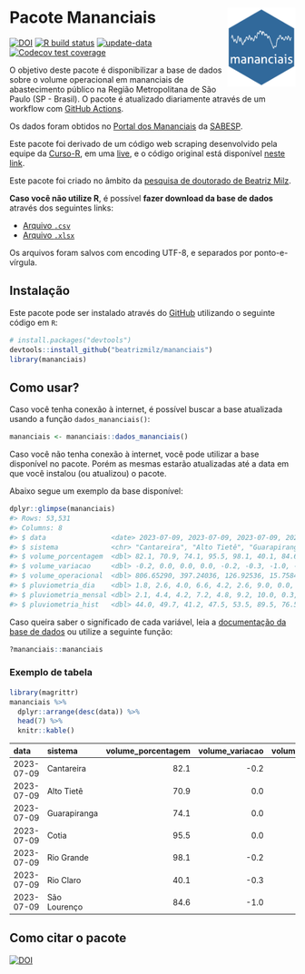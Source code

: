 
<!-- README.md is generated from README.Rmd. Please edit that file -->

# Pacote Mananciais <img src="man/figures/hexlogo.png" align="right" width = "120px"/>

<!-- badges: start -->

[![DOI](https://zenodo.org/badge/DOI/10.5281/zenodo.4733056.svg)](https://doi.org/10.5281/zenodo.4733056)
[![R build
status](https://github.com/beatrizmilz/mananciais/workflows/R-CMD-check/badge.svg)](https://github.com/beatrizmilz/mananciais/actions)
[![update-data](https://github.com/beatrizmilz/mananciais/actions/workflows/2-update_data.yaml/badge.svg)](https://github.com/beatrizmilz/mananciais/actions/workflows/2-update_data.yaml)
[![Codecov test
coverage](https://codecov.io/gh/beatrizmilz/mananciais/branch/master/graph/badge.svg)](https://codecov.io/gh/beatrizmilz/mananciais?branch=master)
<!-- badges: end -->

O objetivo deste pacote é disponibilizar a base de dados sobre o volume
operacional em mananciais de abastecimento público na Região
Metropolitana de São Paulo (SP - Brasil). O pacote é atualizado
diariamente através de um workflow com [GitHub
Actions](https://github.com/beatrizmilz/mananciais/actions).

Os dados foram obtidos no [Portal dos
Mananciais](http://mananciais.sabesp.com.br/Situacao) da
[SABESP](http://site.sabesp.com.br/site/Default.aspx).

Este pacote foi derivado de um código web scraping desenvolvido pela
equipe da [Curso-R](https://www.curso-r.com/), em uma
[live](https://youtu.be/jvZIxrMmOcQ), e o código original está
disponível [neste
link](https://github.com/curso-r/lives/blob/master/drafts/20200730_scraper_sabesp.R).

Este pacote foi criado no âmbito da [pesquisa de doutorado de Beatriz
Milz](https://beatrizmilz.github.io/tese/).

**Caso você não utilize R**, é possível **fazer download da base de
dados** através dos seguintes links:

- [Arquivo
  `.csv`](https://github.com/beatrizmilz/mananciais/raw/master/inst/extdata/mananciais.csv)
- [Arquivo
  `.xlsx`](https://github.com/beatrizmilz/mananciais/blob/master/inst/extdata/mananciais.xlsx?raw=true)

Os arquivos foram salvos com encoding UTF-8, e separados por
ponto-e-vírgula.

## Instalação

Este pacote pode ser instalado através do [GitHub](https://github.com/)
utilizando o seguinte código em `R`:

``` r
# install.packages("devtools")
devtools::install_github("beatrizmilz/mananciais")
library(mananciais)
```

## Como usar?

Caso você tenha conexão à internet, é possível buscar a base atualizada
usando a função `dados_mananciais()`:

``` r
mananciais <- mananciais::dados_mananciais() 
```

Caso você não tenha conexão à internet, você pode utilizar a base
disponível no pacote. Porém as mesmas estarão atualizadas até a data em
que você instalou (ou atualizou) o pacote.

Abaixo segue um exemplo da base disponível:

``` r
dplyr::glimpse(mananciais)
#> Rows: 53,531
#> Columns: 8
#> $ data                <date> 2023-07-09, 2023-07-09, 2023-07-09, 2023-07-09, 2…
#> $ sistema             <chr> "Cantareira", "Alto Tietê", "Guarapiranga", "Cotia…
#> $ volume_porcentagem  <dbl> 82.1, 70.9, 74.1, 95.5, 98.1, 40.1, 84.6, 82.3, 70…
#> $ volume_variacao     <dbl> -0.2, 0.0, 0.0, 0.0, -0.2, -0.3, -1.0, -0.1, -0.2,…
#> $ volume_operacional  <dbl> 806.65290, 397.24036, 126.92536, 15.75849, 110.095…
#> $ pluviometria_dia    <dbl> 1.8, 2.6, 4.0, 6.6, 4.2, 2.6, 9.0, 0.0, 0.1, 0.0, …
#> $ pluviometria_mensal <dbl> 2.1, 4.4, 4.2, 7.2, 4.8, 9.2, 10.0, 0.3, 1.8, 0.2,…
#> $ pluviometria_hist   <dbl> 44.0, 49.7, 41.2, 47.5, 53.5, 89.5, 76.5, 44.0, 49…
```

Caso queira saber o significado de cada variável, leia a [documentação
da base de
dados](https://beatrizmilz.github.io/mananciais/reference/mananciais.html)
ou utilize a seguinte função:

``` r
?mananciais::mananciais
```

### Exemplo de tabela

``` r
library(magrittr)
mananciais %>% 
  dplyr::arrange(desc(data)) %>% 
  head(7) %>%
  knitr::kable()
```

| data       | sistema      | volume_porcentagem | volume_variacao | volume_operacional | pluviometria_dia | pluviometria_mensal | pluviometria_hist |
|:-----------|:-------------|-------------------:|----------------:|-------------------:|-----------------:|--------------------:|------------------:|
| 2023-07-09 | Cantareira   |               82.1 |            -0.2 |          806.65290 |              1.8 |                 2.1 |              44.0 |
| 2023-07-09 | Alto Tietê   |               70.9 |             0.0 |          397.24036 |              2.6 |                 4.4 |              49.7 |
| 2023-07-09 | Guarapiranga |               74.1 |             0.0 |          126.92536 |              4.0 |                 4.2 |              41.2 |
| 2023-07-09 | Cotia        |               95.5 |             0.0 |           15.75849 |              6.6 |                 7.2 |              47.5 |
| 2023-07-09 | Rio Grande   |               98.1 |            -0.2 |          110.09562 |              4.2 |                 4.8 |              53.5 |
| 2023-07-09 | Rio Claro    |               40.1 |            -0.3 |            5.48463 |              2.6 |                 9.2 |              89.5 |
| 2023-07-09 | São Lourenço |               84.6 |            -1.0 |           75.09847 |              9.0 |                10.0 |              76.5 |

## Como citar o pacote

[![DOI](https://zenodo.org/badge/DOI/10.5281/zenodo.4733056.svg)](https://doi.org/10.5281/zenodo.4733056)
